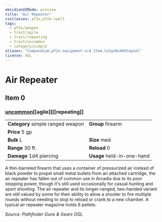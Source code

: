 ```yaml
---
obsidianUIMode: preview
title: "Air Repeater"
cssclasses: pf2e,pf2e-spell
tags:
  - pf2e/weapon
  - trait/agile
  - trait/repeating
  - trait/uncommon
  - category/simple
aliases: "Compendium.pf2e.equipment-srd.Item.SzUynRs4HVtnpnel"
license: OGL
---
```

# Air Repeater
## Item 0
### [uncommon](uncommon "Uncommon Rarity Trait")[[agile]][[repeating]]

|  |  |
| -- | -- |
| **Category** simple ranged weapon | **Group** firearm |
| **Price** 5 gp |  |
| **Bulk** L | **Size** med |
|**Range** 30 ft.| **Reload** 0|
| **Damage** 1d4 piercing  | **Usage** held-in-one-hand |



A thin-barreled firearm that uses a container of pressurized air instead of black powder to propel small metal bullets from an attached cartridge, the air repeater has fallen out of common use in Arcadia due to its poor stopping power, though it's still used occasionally for casual hunting and sport shooting. The air repeater and its longer-ranged, two-handed variant are still valued by some for their ability to allow a shooter to fire multiple rounds without needing to stop to reload or crank to a new chamber. A typical air repeater magazine holds 6 pellets.

*Source: Pathfinder Guns & Gears*
*OGL*